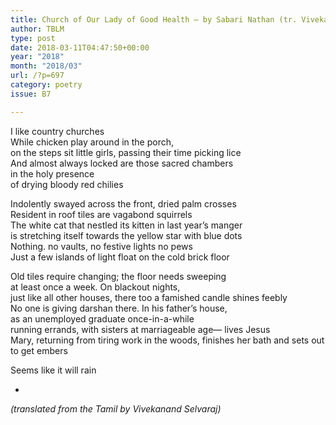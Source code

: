 ```yaml
---
title: Church of Our Lady of Good Health – by Sabari Nathan (tr. Vivekanand Selvaraj)
author: TBLM
type: post
date: 2018-03-11T04:47:50+00:00
year: "2018"
month: "2018/03"
url: /?p=697
category: poetry
issue: B7

---
```

I like country churches  
While chicken play around in the porch,  
on the steps sit little girls, passing their time picking lice  
And almost always locked are those sacred chambers  
in the holy presence  
of drying bloody red chilies

Indolently swayed across the front, dried palm crosses  
Resident in roof tiles are vagabond squirrels  
The white cat that nestled its kitten in last year’s manger  
is stretching itself towards the yellow star with blue dots  
Nothing. no vaults, no festive lights no pews  
Just a few islands of light float on the cold brick floor

Old tiles require changing; the floor needs sweeping  
at least once a week. On blackout nights,  
just like all other houses, there too a famished candle shines feebly  
No one is giving darshan there. In his father’s house,  
as an unemployed graduate once-in-a-while  
running errands, with sisters at marriageable age— lives Jesus  
Mary, returning from tiring work in the woods, finishes her bath and sets out  
to get embers

Seems like it will rain

*

_(translated from the Tamil by Vivekanand Selvaraj)_
